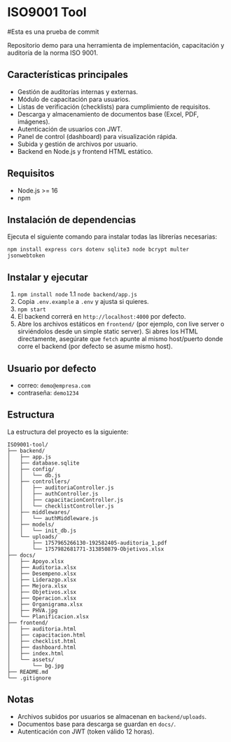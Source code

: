 # ISO9001 Tool 

#Esta es una prueba de commit

Repositorio demo para una herramienta de implementación, capacitación y auditoría de la norma ISO 9001.

## Características principales

- Gestión de auditorías internas y externas.
- Módulo de capacitación para usuarios.
- Listas de verificación (checklists) para cumplimiento de requisitos.
- Descarga y almacenamiento de documentos base (Excel, PDF, imágenes).
- Autenticación de usuarios con JWT.
- Panel de control (dashboard) para visualización rápida.
- Subida y gestión de archivos por usuario.
- Backend en Node.js y frontend HTML estático.

## Requisitos
- Node.js >= 16
- npm

## Instalación de dependencias

Ejecuta el siguiente comando para instalar todas las librerías necesarias:

```
npm install express cors dotenv sqlite3 node bcrypt multer jsonwebtoken
```

## Instalar y ejecutar
1. `npm install node`
1.1 `node backend/app.js`
2. Copia `.env.example` a `.env` y ajusta si quieres.
3. `npm start`
4. El backend correrá en `http://localhost:4000` por defecto.
5. Abre los archivos estáticos en `frontend/` (por ejemplo, con live server o sirviéndolos desde un simple static server). Si abres los HTML directamente, asegúrate que `fetch` apunte al mismo host/puerto donde corre el backend (por defecto se asume mismo host).

## Usuario por defecto
- correo: `demo@empresa.com`
- contraseña: `demo1234`

## Estructura

La estructura del proyecto es la siguiente:

```
ISO9001-tool/
├── backend/
│   ├── app.js
│   ├── database.sqlite
│   ├── config/
│   │   └── db.js
│   ├── controllers/
│   │   ├── auditoriaController.js
│   │   ├── authController.js
│   │   ├── capacitacionController.js
│   │   └── checklistController.js
│   ├── middlewares/
│   │   └── authMiddleware.js
│   ├── models/
│   │   └── init_db.js
│   └── uploads/
│       ├── 1757965266130-192582405-auditoria_1.pdf
│       └── 1757982681771-313850879-Objetivos.xlsx
├── docs/
│   ├── Apoyo.xlsx
│   ├── Auditoria.xlsx
│   ├── Desempeno.xlsx
│   ├── Liderazgo.xlsx
│   ├── Mejora.xlsx
│   ├── Objetivos.xlsx
│   ├── Operacion.xlsx
│   ├── Organigrama.xlsx
│   ├── PHVA.jpg
│   └── Planificacion.xlsx
├── frontend/
│   ├── auditoria.html
│   ├── capacitacion.html
│   ├── checklist.html
│   ├── dashboard.html
│   ├── index.html
│   └── assets/
│       └── bg.jpg
├── README.md
└── .gitignore
```

## Notas
- Archivos subidos por usuarios se almacenan en `backend/uploads`.
- Documentos base para descarga se guardan en `docs/`.
- Autenticación con JWT (token válido 12 horas).
